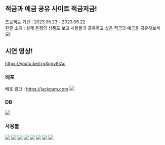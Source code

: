 ## 적금과 예금 공유 사이트 적금저금! 
프로젝트 기간 : 2023.05.23 - 2023.06.22
<br/>
한줄 소개 : 실제 은행의 상품도 보고 사람들과 공유하고 싶은 적금과 예금을 공유해보세요!
## 시연 영상! 
https://youtu.be/jzgXqgv8tAc
<br/>
### 배포
배포 링크 : https://juckgum.com
<img src="https://img.shields.io/badge/vercel-black?style=for-the-badge&logo=vercel&logoColor=white"/> 

### DB
<img src="https://img.shields.io/badge/mongodb-green?style=for-the-badge&logo=mongodb&logoColor=white"/> 

<br/>

### 사용툴
<img src="https://img.shields.io/badge/next.js-black?style=for-the-badge&logo=next.js&logoColor=white"/> <img src="https://img.shields.io/badge/react-blue?style=for-the-badge&logo=react&logoColor=white"/> <img src="https://img.shields.io/badge/javascript-yellow?style=for-the-badge&logo=javascript&logoColor=white"/> <img src="https://img.shields.io/badge/html5-orange?style=for-the-badge&logo=html5&logoColor=white"/> <img src="https://img.shields.io/badge/css3-blue?style=for-the-badge&logo=css3&logoColor=white"/> <img src="https://img.shields.io/badge/styledcomponents-pink?style=for-the-badge&logo=styledcomponents&logoColor=balck"/> <img src="https://img.shields.io/badge/axios-purple?style=for-the-badge&logo=axios&logoColor=white"/> <img src="https://img.shields.io/badge/figma-orange?style=for-the-badge&logo=figma&logoColor=white"/>
